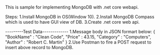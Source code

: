 This is sample for implementing MongoDB with .net core webapi.

Steps:
1.Install MongoDB in OS(Window 10).
2.Install MongoDB Compass which is used to have GUI view of DB.
3.Create .net core web api.

---------Test Data-------------
1.Message body in JSON formart below:
{
  "BookName" : "Clean Code",
  "Price" : 43.15,
  "Category" : "Computers",
  "Author" : "Robert C. Martin"
}
2.Use Postman to fire a POST request to insert above record to MongoDB.
